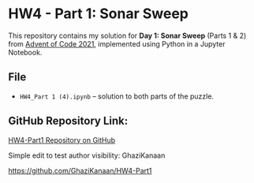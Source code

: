 # HW4 - Part 1: Sonar Sweep

This repository contains my solution for **Day 1: Sonar Sweep** (Parts 1 & 2) from [Advent of Code 2021](https://adventofcode.com/2021/day/1), implemented using Python in a Jupyter Notebook.

##  File
- `HW4_Part 1 (4).ipynb` – solution to both parts of the puzzle.

##  GitHub Repository Link:
[HW4-Part1 Repository on GitHub](https://github.com/GhaziKanaan/HW4-Part1)

 Simple edit to test author visibility: GhaziKanaan


https://github.com/GhaziKanaan/HW4-Part1